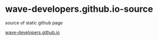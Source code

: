 # wave-developers.github.io-source
source of static github page

[wave-developers.github.io](http://wave-developers.github.io)
